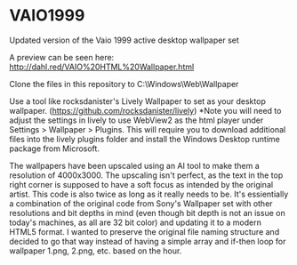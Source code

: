 # VAIO1999
Updated version of the Vaio 1999 active desktop wallpaper set

A preview can be seen here: http://dahl.red/VAIO%20HTML%20Wallpaper.html

Clone the files in this repository to C:\Windows\Web\Wallpaper

Use a tool like rocksdanister's Lively Wallpaper to set as your desktop wallpaper. (https://github.com/rocksdanister/lively)
*Note you will need to adjust the settings in lively to use WebView2 as the html player under Settings > Wallpaper > Plugins. This will require you to download additional files into the lively plugins folder and install the Windows Desktop runtime package from Microsoft.

The wallpapers have been upscaled using an AI tool to make them a resolution of 4000x3000. The upscaling isn't perfect, as the text in the top right corner is supposed to have a soft focus as intended by the original artist.
This code is also twice as long as it really needs to be. It's essientially a combination of the original code from Sony's Wallpaper set with other resolutions and bit depths in mind (even though bit depth is not an issue on today's machines, as all are 32 bit color) and updating it to a modern HTML5 format. 
I wanted to preserve the original file naming structure and decided to go that way instead of having a simple array and if-then loop for wallpaper 1.png, 2.png, etc. based on the hour.
